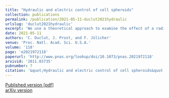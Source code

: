 ```yaml
---
title: "Hydraulic and electric control of cell spheroids"
collection: publications
permalink: /publication/2021-05-11-duclut2021hydraulic
urlslug: 'duclut2021hydraulic'
excerpt: 'We use a theoretical approach to examine the effect of a radial fluid flow or electric current on the growth and homeostasis of a cell spheroid. Such conditions may be generated by a drain of micrometric diameter. To perform this analysis, we describe the tissue as a continuum. We include active mechanical, electric, and hydraulic components in the tissue material properties. We consider a spherical geometry and study the effect of the drain on the dynamics of the cell aggregate. We show that a steady fluid flow or electric current imposed by the drain could be able to significantly change the spheroid long-time state. In particular, our work suggests that a growing spheroid can systematically be driven to a shrinking state if an appropriate external field is applied. Order-of-magnitude estimates suggest that such fields are of the order of the indigenous ones. Similarities and differences with the case of tumors and embryo development are briefly discussed.'
date: 2021-05-11
authors: 'C. Duclut, J. Prost, and F. Jülicher'
venue: 'Proc. Natl. Acad. Sci. U.S.A.'
volume: '118'
page: 'e2021972118'
paperurl: 'http://www.pnas.org/lookup/doi/10.1073/pnas.2021972118'
arxivid: '2011.03735'
pubnumber: 7
citation: '&quot;Hydraulic and electric control of cell spheroids&quot;, C. Duclut, J. Prost, and F. Jülicher, <i>Proc. Natl. Acad. Sci. U.S.A.</i> <b>118</b>, e2021972118 (2021).'
---
```

[Published version <i class="fa fa-external-link-alt fa-xs" aria-hidden="true"></i>](http://www.pnas.org/lookup/doi/10.1073/pnas.2021972118)
[[pdf] <i class="fa fa-download fa-xs" aria-hidden="true"></i>](http://charlieduclut.github.io/files/duclut2021hydraulic.pdf)
<br/>
[arXiv version <i class="fa fa-external-link-alt fa-xs" aria-hidden="true"></i>](https://arxiv.org/abs/2011.03735)
